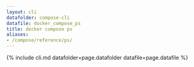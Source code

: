 ```yaml
---
layout: cli
datafolder: compose-cli
datafile: docker_compose_ps
title: docker compose ps
aliases:
- /compose/reference/ps/
---
```

<!--
Sorry, but the contents of this page are automatically generated from
Docker's source code. If you want to suggest a change to the text that appears
here, you'll need to find the string by searching this repo:
https://github.com/docker/compose
-->
{% include cli.md datafolder=page.datafolder datafile=page.datafile %}
